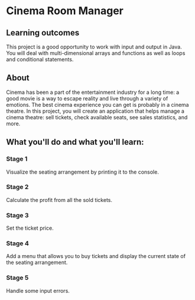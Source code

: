 # Cinema Room Manager

## Learning outcomes
This project is a good opportunity to work with input and output in Java. You will deal with multi-dimensional arrays and functions as well as loops and conditional statements.

## About
Cinema has been a part of the entertainment industry for a long time: a good movie is a way to escape reality and live through a variety of emotions. The best cinema experience you can get is probably in a cinema theatre. In this project, you will create an application that helps manage a cinema theatre: sell tickets, check available seats, see sales statistics, and more.

## What you'll do and what you'll learn:
### Stage 1
Visualize the seating arrangement by printing it to the console.
### Stage 2
Calculate the profit from all the sold tickets.
### Stage 3
Set the ticket price.
### Stage 4
Add a menu that allows you to buy tickets and display the current state of the seating arrangement.
### Stage 5
Handle some input errors.
